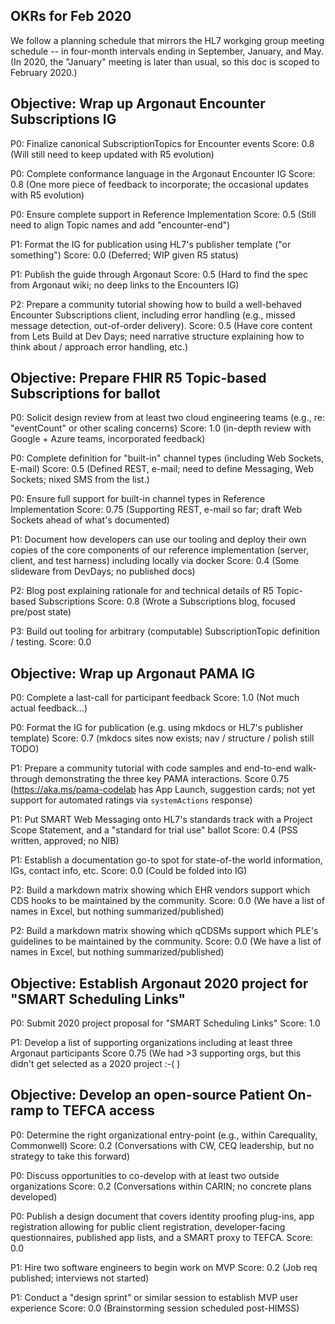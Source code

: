 ## OKRs for Feb 2020

We follow a planning schedule that mirrors the HL7 workging group meeting
schedule -- in four-month intervals ending in September, January, and May.
(In 2020, the "January" meeting is later than usual, so this doc is scoped
to February 2020.)

## Objective: Wrap up Argonaut Encounter Subscriptions IG

P0: Finalize canonical SubscriptionTopics for Encounter events
Score: 0.8 (Will still need to keep updated with R5 evolution)

P0: Complete conformance language in the Argonaut Encounter IG
Score: 0.8 (One more piece of feedback to incorporate; the occasional updates with R5 evolution)
 
P0: Ensure complete support in Reference Implementation
Score:  0.5 (Still need to align Topic names and add "encounter-end")

P1: Format the IG for publication using HL7's publisher template ("or something")
Score: 0.0 (Deferred; WIP given R5 status)

P1: Publish the guide through Argonaut
Score: 0.5 (Hard to find the spec from Argonaut wiki; no deep links to the Encounters IG)

P2: Prepare a community tutorial showing how to build a well-behaved
    Encounter Subscriptions client, including error handling (e.g.,
    missed message detection, out-of-order delivery).
Score: 0.5 (Have core content from Lets Build at Dev Days; need narrative structure explaining how to think about / approach error handling, etc.)

## Objective: Prepare FHIR R5 Topic-based Subscriptions for ballot

P0: Solicit design review from at least two cloud engineering teams
    (e.g., re: "eventCount" or other scaling concerns)
Score: 1.0 (in-depth review with Google + Azure teams, incorporated feedback)

P0: Complete definition for "built-in" channel types (including Web Sockets, E-mail)
Score: 0.5 (Defined REST, e-mail; need to define Messaging, Web Sockets; nixed SMS from the list.)

P0: Ensure full support for built-in channel types in Reference Implementation
Score: 0.75 (Supporting REST, e-mail so far; draft Web Sockets ahead of what's documented)

P1: Document how developers can use our tooling and deploy their own copies of
    the core components of our reference implementation (server, client, and test
    harness) including locally via docker
Score: 0.4 (Some slideware from DevDays; no published docs)

P2: Blog post explaining rationale for and technical details of R5 Topic-based Subscriptions
Score: 0.8 (Wrote a Subscriptions blog, focused pre/post state)

P3: Build out tooling for arbitrary (computable) SubscriptionTopic definition / testing.
Score: 0.0

## Objective: Wrap up Argonaut PAMA IG

P0: Complete a last-call for participant feedback
Score: 1.0 (Not much actual feedback...)

P0: Format the IG for publication (e.g. using mkdocs or HL7's publisher template)
Score: 0.7 (mkdocs sites now exists; nav / structure / polish still TODO)

P1: Prepare a community tutorial with code samples and end-to-end walk-through
    demonstrating the three key PAMA interactions.
Score 0.75 (https://aka.ms/pama-codelab has App Launch, suggestion cards; not yet support for automated ratings via `systemActions` response)

P1: Put SMART Web Messaging onto HL7's standards track with a Project Scope Statement,
    and a "standard for trial use" ballot
Score: 0.4 (PSS written, approved; no NIB)

P1: Establish a documentation go-to spot for state-of-the world information, IGs, contact
    info, etc.
Score: 0.0 (Could be folded into IG)

P2: Build a markdown matrix showing which EHR vendors support which CDS hooks to be
    maintained by the community.
Score: 0.0 (We have a list of names in Excel, but nothing summarized/published)

P2: Build a markdown matrix showing which qCDSMs support which PLE's guidelines to be
    maintained by the community.
Score: 0.0 (We have a list of names in Excel, but nothing summarized/published)


## Objective: Establish Argonaut 2020 project for "SMART Scheduling Links"

P0: Submit 2020 project proposal for "SMART Scheduling Links"
Score: 1.0

P1: Develop a list of supporting organizations including at least three Argonaut participants
Score 0.75 (We had >3 supporting orgs, but this didn't get selected as a 2020 project :-( )


## Objective: Develop an open-source Patient On-ramp to TEFCA access

P0: Determine the right organizational entry-point (e.g., within Carequality, Commonwell)
Score: 0.2 (Conversations with CW, CEQ leadership, but no strategy to take this forward)

P0: Discuss opportunities to co-develop with at least two outside organizations
Score: 0.2 (Conversations within CARIN; no concrete plans developed)

P0: Publish a design document that covers identity proofing plug-ins, app registration
    allowing for public client registration, developer-facing questionnaires, published
    app lists, and a SMART proxy to TEFCA.
Score: 0.0

P1: Hire two software engineers to begin work on MVP
Score: 0.2 (Job req published; interviews not started)

P1: Conduct a "design sprint" or similar session to establish MVP user experience
Score: 0.0 (Brainstorming session scheduled post-HIMSS)

